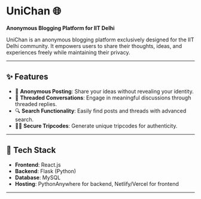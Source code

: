 # UniChan 🌐  
**Anonymous Blogging Platform for IIT Delhi**

UniChan is an anonymous blogging platform exclusively designed for the IIT Delhi community. It empowers users to share their thoughts, ideas, and experiences freely while maintaining their privacy.

---

## ✨ Features
- 📝 **Anonymous Posting**: Share your ideas without revealing your identity.
- 🧵 **Threaded Conversations**: Engage in meaningful discussions through threaded replies.
- 🔍 **Search Functionality**: Easily find posts and threads with advanced search.
- 🕵️‍♂️ **Secure Tripcodes**: Generate unique tripcodes for authenticity.

---

## 🚀 Tech Stack
- **Frontend**: React.js  
- **Backend**: Flask (Python)  
- **Database**: MySQL  
- **Hosting**: PythonAnywhere for backend, Netlify/Vercel for frontend  

---